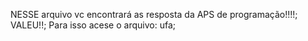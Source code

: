 NESSE arquivo vc encontrará as resposta da APS de programação!!!!;
VALEU!!;
Para isso acese o arquivo: ufa;